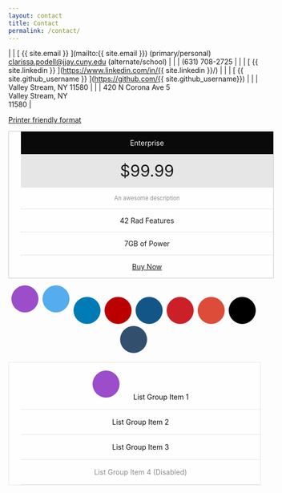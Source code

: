 ```yaml
---
layout: contact
title: Contact
permalink: /contact/
---
```


| <i class="fa fa-envelope-o fa-fw"></i>  | [ {{ site.email }} ](mailto:{{ site.email }})  (primary/personal)<br>[clarissa.podell@jjay.cuny.edu](mailto:clarissa.podell@jjay.cuny.edu)  (alternate/school) | 
| <i class="fa fa-mobile fa-fw"></i> | (631) 708-2725 | 
| <i class="fa fa-linkedin fa-fw"></i>  | [ {{ site.linkedin }} ](https://www.linkedin.com/in/{{ site.linkedin }}/) | 
| <i class="fa fa-github-alt fa-fw"></i> | [ {{ site.github_username }} ](https://github.com/{{ site.github_username}}) |
| <i class="fa fa-map-marker fa-fw"></i> | Valley Stream, NY 11580 |
| <i class="fa fa-home fa-fw"></i> | 420 N Corona Ave 5<br>Valley Stream, NY<br>11580   | 

<a href="javascript:window.print()" class="social-icons" title="Printer friendly format"><i class="fa fa-print"></i>Printer friendly format</a>

<style>
.pricing-table {
  background-color: #fefefe;
  border: solid 1px #cacaca;
  width: 100%;
  text-align: center;
  list-style-type: none;
}

.pricing-table li {
  border-bottom: dotted 1px #cacaca;
  padding: 0.875rem 1.125rem;
}

.pricing-table li:last-child {
  border-bottom: 0;
}

.pricing-table .title {
  background-color: #0a0a0a;
  color: #fefefe;
  border-bottom: 0;
}

.pricing-table .price {
  background-color: #e6e6e6;
  font-size: 2rem;
  border-bottom: 0;
}

.pricing-table .description {
  color: #8a8a8a;
  font-size: 80%;
}

.pricing-table :last-child {
  margin-bottom: 0;
}
</style>

<ul class="pricing-table">
  <li class="title">Enterprise</li>
  <li class="price">$99.99</li>
  <li class="description">An awesome description</li>
  <li>42 Rad Features</li>
  <li>7GB of Power</li>
  <li><a class="button" href="#">Buy Now</a></li>
</ul>


<style>
.list-group {
  margin-bottom: 1rem;
  border: 1px solid #e6e6e6;
  border-radius: 0;
  background: #fefefe;
  box-shadow: none;
  overflow: hidden;
  color: #0a0a0a;
  list-style: none;
}

.list-group > :last-child {
  margin-bottom: 0;
}

.list-group-item {
  padding: 1rem;
  border-bottom: 1px solid #e6e6e6;
}

.list-group-item > :last-child {
  margin-bottom: 0;
  border-bottom: none;
}

.list-group-item.active {
  color: #fefefe;
  background-color: #1779ba;
  border-color: 1px solid #1779ba;
}

.list-group-item:hover, .list-group-item:focus {
  background-color: #e6e6e6;
}

.list-group-item:hover.active, .list-group-item:focus.active {
  background-color: #1779ba;
}

.list-group-item.disabled, .list-group-item.disabled:hover, .list-group-item.disabled:focus, .list-group-item[disabled], .list-group-item[disabled]:hover, .list-group-item[disabled]:focus {
  color: #8a8a8a;
  cursor: not-allowed;
  background-color: #fefefe;
}
</style>


<style>
@charset "UTF-8";

.rounded-social-buttons {
  text-align: center;
}

.rounded-social-buttons .social-button {
  display: inline-block;
  position: relative;
  cursor: pointer;
  width: 3.125rem;
  height: 3.125rem;
  border: 0.125rem solid transparent;
  padding: 0;
  text-decoration: none;
  text-align: center;
  color: #fefefe;
  font-size: 1.5625rem;
  font-weight: normal;
  line-height: 2em;
  border-radius: 1.6875rem;
  transition: all 0.5s ease;
  margin-right: 0.25rem;
  margin-bottom: 0.25rem;
  background: #9b4dca;
}

.rounded-social-buttons .social-button.twitter {
  background: #55acee;
}

.rounded-social-buttons .social-button.twitter:hover, .rounded-social-buttons .social-button.twitter:focus {
  color: #55acee;
  background: #fefefe;
  border-color: #55acee;
}

.rounded-social-buttons .social-button.linkedin {
  background: #007bb5;
}

.rounded-social-buttons .social-button.linkedin:before {
  font-family: "FontAwesome";
  content: "";
}

.rounded-social-buttons .social-button.linkedin:hover, .rounded-social-buttons .social-button.linkedin:focus {
  color: #007bb5;
  background: #fefefe;
  border-color: #007bb5;
}

.rounded-social-buttons .social-button.youtube {
  background: #bb0000;
}

.rounded-social-buttons .social-button.youtube:before {
  font-family: "FontAwesome";
  content: "";
}

.rounded-social-buttons .social-button.youtube:hover, .rounded-social-buttons .social-button.youtube:focus {
  color: #bb0000;
  background: #fefefe;
  border-color: #bb0000;
}

.rounded-social-buttons .social-button.instagram {
  background: #125688;
}

.rounded-social-buttons .social-button.instagram:before {
  font-family: "FontAwesome";
  content: "";
}

.rounded-social-buttons .social-button.instagram:hover, .rounded-social-buttons .social-button.instagram:focus {
  color: #125688;
  background: #fefefe;
  border-color: #125688;
}

.rounded-social-buttons .social-button.pinterest {
  background: #cb2027;
}

.rounded-social-buttons .social-button.pinterest:before {
  font-family: "FontAwesome";
  content: "";
}

.rounded-social-buttons .social-button.pinterest:hover, .rounded-social-buttons .social-button.pinterest:focus {
  color: #cb2027;
  background: #fefefe;
  border-color: #cb2027;
}

.rounded-social-buttons .social-button.google-plus {
  background: #dd4b39;
}

.rounded-social-buttons .social-button.google-plus:before {
  font-family: "FontAwesome";
  content: "";
}

.rounded-social-buttons .social-button.google-plus:hover, .rounded-social-buttons .social-button.google-plus:focus {
  color: #dd4b39;
  background: #fefefe;
  border-color: #dd4b39;
}

.rounded-social-buttons .social-button.github {
  background: #000000;
}

.rounded-social-buttons .social-button.github:before {
  font-family: "FontAwesome";
  content: "";
}

.rounded-social-buttons .social-button.github:hover, .rounded-social-buttons .social-button.github:focus {
  color: #000000;
  background: #fefefe;
  border-color: #000000;
}

.rounded-social-buttons .social-button.tumblr {
  background: #32506d;
}

.rounded-social-buttons .social-button.tumblr:before {
  font-family: "FontAwesome";
  content: "";
}

.rounded-social-buttons .social-button.tumblr:hover, .rounded-social-buttons .social-button.tumblr:focus {
  color: #32506d;
  background: #fefefe;
  border-color: #32506d;
}
</style>

<div class="rounded-social-buttons">
  <a class="social-button" href="#"><i class="fa fa-facebook"></i></a>
  <a class="social-button twitter" href="#"><i class="fa fa-twitter"></i></a>
  <a class="social-button linkedin" href="#"></a>
  <a class="social-button youtube" href="#"></a>
  <a class="social-button instagram" href="#"></a>
  <a class="social-button pinterest" href="#"></a>
  <a class="social-button google-plus" href="#"></a>
  <a class="social-button github" href="#"></a>
  <a class="social-button tumblr" href="#"></a>
</div>


<div class="rounded-social-buttons">
<ul class="list-group">
  <li class="list-group-item"><i class="fa fa-home social-button" aria-hidden="true"></i>&nbsp;&nbsp;&nbsp;&nbsp;&nbsp;&nbsp;List Group Item 1</li>
  <li class="list-group-item">List Group Item 2</li>
  <li class="list-group-item">List Group Item 3</li>
  <li class="list-group-item disabled">List Group Item 4 (Disabled)</li>
</ul>
</div>
